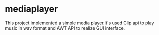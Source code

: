 # mediaplayer
This project implemented a simple media player.It's used Clip api to play music in wav format and AWT API to realize GUI interface.
